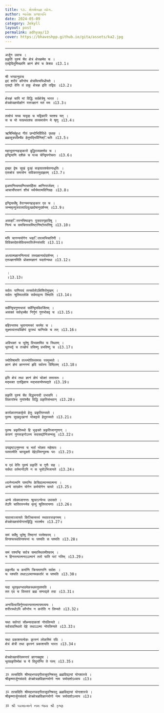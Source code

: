 ```yaml
---
title: ૧૩. ક્ષેત્રક્ષેત્રજ્ઞ યોગ.
author: ભાવેશ પ્રજાપતિ
date: 2024-05-09
category: Jekyll
layout: post
permalink: adhyay/13
cover: https://bhaveshpp.github.io/gita/assets/ka2.jpg
---
```


----------

```
अर्जुन उवाच ।
प्रकृतिं पुरुषं चैव क्षेत्रं क्षेत्रज्ञमेव च ।
एतद्वेदितुमिच्छामि ज्ञानं ज्ञेयं च केशव ॥13.1॥
```
> 

----------

```
श्री भगवानुवाच
इदं शरीरं कौन्तेय क्षेत्रमित्यभिधीयते ।
एतद्यो वेत्ति तं प्राहुः क्षेत्रज्ञ इति तद्विदः ॥13.2॥
```
>

----------

```
क्षेत्रज्ञं चापि मां विद्धि सर्वक्षेत्रेषु भारत ।
क्षेत्रक्षेत्रज्ञयोर्ज्ञानं यत्तज्ज्ञानं मतं मम ॥13.3॥
```
>

----------

```
तत्क्षेत्रं यच्च यादृक् च यद्विकारि यतश्च यत् ।
स च यो यत्प्रभावश्च तत्समासेन मे श्रृणु ॥13.4॥
```
>

----------

```
ऋषिभिर्बहुधा गीतं छन्दोभिर्विविधैः पृथक् ।
ब्रह्मसूत्रपदैश्चैव हेतुमद्भिर्विनिश्िचतैः ॥13.5॥
```
>

----------

```
महाभूतान्यहङ्कारो बुद्धिरव्यक्तमेव च ।
इन्द्रियाणि दशैकं च पञ्च चेन्द्रियगोचराः ॥13.6॥
```
>

----------

```
इच्छा द्वेषः सुखं दुःखं सङ्घातश्चेतनाधृतिः ।
एतत्क्षेत्रं समासेन सविकारमुदाहृतम् ॥13.7॥
```
>

----------

```
इअमानित्वमदम्भित्वमहिंसा क्षान्तिरार्जवम् ।
आचार्योपासनं शौचं स्थैर्यमात्मविनिग्रहः ॥13.8॥
```
>

----------

```
इन्द्रियार्थेषु वैराग्यमनहङ्कार एव च ।
जन्ममृत्युजराव्याधिदुःखदोषानुदर्शनम् ॥13.9॥
```
>

----------

```
असक्ितरनभिष्वङ्गः पुत्रदारगृहादिषु ।
नित्यं च समचित्तत्वमिष्टानिष्टोपपत्तिषु ॥13.10॥
```
>

----------

```
मयि चानन्ययोगेन भक्ितरव्यभिचारिणी ।
विविक्तदेशसेवित्वमरतिर्जनसंसदि ॥13.11॥
```
>

----------

```
अध्यात्मज्ञाननित्यत्वं तत्त्वज्ञानार्थदर्शनम् ।
एतज्ज्ञानमिति प्रोक्तमज्ञानं यदतोन्यथा ॥13.12॥
```
>

----------

```
 ।
 ॥13.13॥
```
>

----------

```
सर्वतः पाणिपादं तत्सर्वतोऽक्षिशिरोमुखम् ।
सर्वतः श्रुतिमल्लोके सर्वमावृत्य तिष्ठति ॥13.14॥
```
>

----------

```
सर्वेन्द्रियगुणाभासं सर्वेन्द्रियविवर्जितम् ।
असक्तं सर्वभृच्चैव निर्गुणं गुणभोक्तृ च ॥13.15॥
```
>

----------

```
बहिरन्तश्च भूतानामचरं चरमेव च ।
सूक्ष्मत्वात्तदविज्ञेयं दूरस्थं चान्तिके च तत् ॥13.16॥
```
>

----------

```
अविभक्तं च भूतेषु विभक्तमिव च स्थितम् ।
भूतभर्तृ च तज्ज्ञेयं ग्रसिष्णु प्रभविष्णु च ॥13.17॥
```
>

----------

```
ज्योतिषामपि तज्ज्योतिस्तमसः परमुच्यते ।
ज्ञानं ज्ञेयं ज्ञानगम्यं हृदि सर्वस्य विष्ठितम् ॥13.18॥
```
>

----------

```
इति क्षेत्रं तथा ज्ञानं ज्ञेयं चोक्तं समासतः ।
मद्भक्त एतद्विज्ञाय मद्भावायोपपद्यते ॥13.19॥
```
>

----------

```
प्रकृतिं पुरुषं चैव विद्ध्यनादी उभावपि ।
विकारांश्च गुणांश्चैव विद्धि प्रकृतिसंभवान् ॥13.20॥
```
>

----------

```
कार्यकारणकर्तृत्वे हेतुः प्रकृतिरुच्यते ।
पुरुषः सुखदुःखानां भोक्तृत्वे हेतुरुच्यते ॥13.21॥
```
>

----------

```
पुरुषः प्रकृतिस्थो हि भुङ्क्ते प्रकृतिजान्गुणान् ।
कारणं गुणसङ्गोऽस्य सदसद्योनिजन्मसु ॥13.22॥
```
>

----------

```
उपद्रष्टाऽनुमन्ता च भर्ता भोक्ता महेश्वरः ।
परमात्मेति चाप्युक्तो देहेऽस्मिन्पुरुषः परः ॥13.23॥
```
>

----------

```
य एवं वेत्ति पुरुषं प्रकृतिं च गुणैः सह ।
सर्वथा वर्तमानोऽपि न स भूयोऽभिजायते ॥13.24॥
```
>

----------

```
ध्यानेनात्मनि पश्यन्ति केचिदात्मानमात्मना ।
अन्ये सांख्येन योगेन कर्मयोगेन चापरे ॥13.25॥
```
>

----------

```
अन्ये त्वेवमजानन्तः श्रुत्वाऽन्येभ्य उपासते ।
तेऽपि चातितरन्त्येव मृत्युं श्रुतिपरायणाः ॥13.26॥
```
>

----------

```
यावत्सञ्जायते किञ्चित्सत्त्वं स्थावरजङ्गमम् ।
क्षेत्रक्षेत्रज्ञसंयोगात्तद्विद्धि भरतर्षभ ॥13.27॥
```
>

----------

```
समं सर्वेषु भूतेषु तिष्ठन्तं परमेश्वरम् ।
विनश्यत्स्वविनश्यन्तं यः पश्यति स पश्यति ॥13.28॥
```
>

----------

```
समं पश्यन्हि सर्वत्र समवस्थितमीश्वरम् ।
न हिनस्त्यात्मनाऽऽत्मानं ततो याति परां गतिम् ॥13.29॥
```
>

----------

```
प्रकृत्यैव च कर्माणि क्रियमाणानि सर्वशः ।
यः पश्यति तथाऽऽत्मानमकर्तारं स पश्यति ॥13.30॥
```
>

----------

```
यदा भूतपृथग्भावमेकस्थमनुपश्यति ।
तत एव च विस्तारं ब्रह्म सम्पद्यते तदा ॥13.31॥
```
>

----------

```
अनादित्वान्निर्गुणत्वात्परमात्मायमव्ययः ।
शरीरस्थोऽपि कौन्तेय न करोति न लिप्यते ॥13.32॥
```
>

----------

```
यथा सर्वगतं सौक्ष्म्यादाकाशं नोपलिप्यते ।
सर्वत्रावस्थितो देहे तथाऽऽत्मा नोपलिप्यते ॥13.33॥
```
>

----------

```
यथा प्रकाशयत्येकः कृत्स्नं लोकमिमं रविः ।
क्षेत्रं क्षेत्री तथा कृत्स्नं प्रकाशयति भारत ॥13.34॥
```
>

----------

```
क्षेत्रक्षेत्रज्ञयोरेवमन्तरं ज्ञानचक्षुषा ।
भूतप्रकृतिमोक्षं च ये विदुर्यान्ति ते परम् ॥13.35॥
```
>

----------

```
ૐ तत्सदिति श्रीमद्भगवद्गीतासूपनिषस्तु ब्रह्मविद्यायां योगशास्त्रे ।
श्रीकृष्णार्जुनसंवादे क्षेत्रक्षेत्रज्ञविज्ञानयोगो नाम त्रयोदशोऽध्याय ॥13॥
```
>

----------

```
ૐ तत्सदिति श्रीमद्भगवद्गीतासूपनिषस्तु ब्रह्मविद्यायां योगाशास्त्रे ।
श्रीकृष्णार्जुनसंवादे क्षेत्रक्षेत्रज्ञविज्ञानयोगो नाम त्रयोदशोऽध्याय ॥13॥
```

`ૐ શ્રી પરમાત્મને નમઃ`
`જય શ્રી કૃષ્ણ`